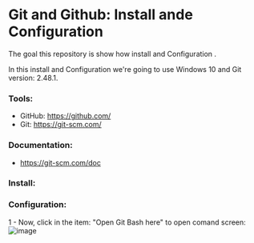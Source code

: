 # Git and Github: Install ande Configuration
The goal this repository is show how install and Configuration .

In this install and Configuration we're going to use Windows 10 and Git version: 2.48.1.

### Tools:

- GitHub: https://github.com/
- Git: https://git-scm.com/

### Documentation:

- https://git-scm.com/doc

### Install:




### Configuration:

1 - Now, click in the item: "Open Git Bash here" to open comand screen:
![image](https://github.com/user-attachments/assets/480349f2-2c1a-4771-8424-cfcfcdc683f2)



